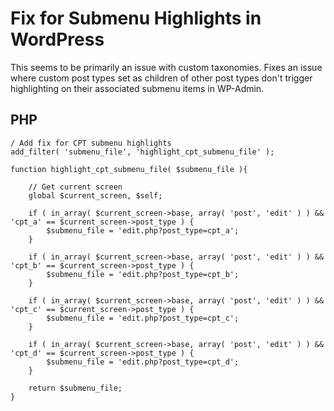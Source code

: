 # Fix for Submenu Highlights in WordPress

This seems to be primarily an issue with custom taxonomies. Fixes an issue where custom post types set as children of other post types don't trigger highlighting on their associated submenu items in WP-Admin.

## PHP

```
/ Add fix for CPT submenu highlights
add_filter( 'submenu_file', 'highlight_cpt_submenu_file' );

function highlight_cpt_submenu_file( $submenu_file ){

	// Get current screen
	global $current_screen, $self;

	if ( in_array( $current_screen->base, array( 'post', 'edit' ) ) && 'cpt_a' == $current_screen->post_type ) {
		$submenu_file = 'edit.php?post_type=cpt_a';
	}

	if ( in_array( $current_screen->base, array( 'post', 'edit' ) ) && 'cpt_b' == $current_screen->post_type ) {
		$submenu_file = 'edit.php?post_type=cpt_b';
	}

	if ( in_array( $current_screen->base, array( 'post', 'edit' ) ) && 'cpt_c' == $current_screen->post_type ) {
		$submenu_file = 'edit.php?post_type=cpt_c';
	}

	if ( in_array( $current_screen->base, array( 'post', 'edit' ) ) && 'cpt_d' == $current_screen->post_type ) {
		$submenu_file = 'edit.php?post_type=cpt_d';
	}

	return $submenu_file;
}
```
